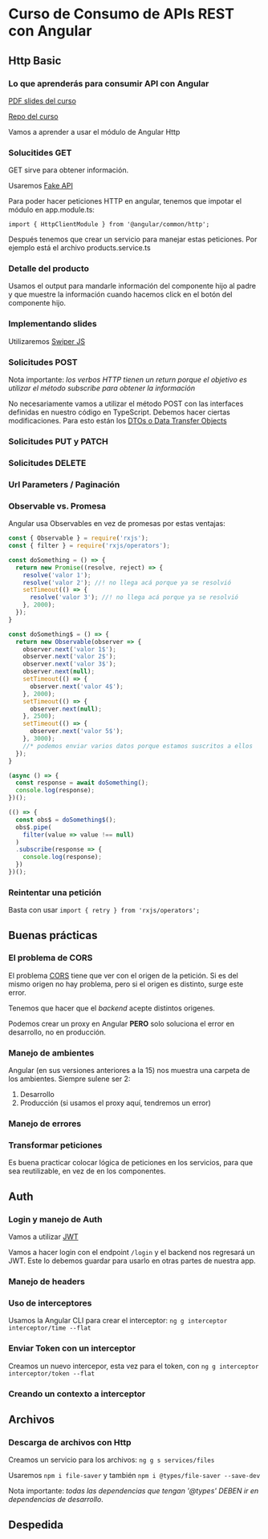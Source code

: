 # Curso de Consumo de APIs REST con Angular

## Http Basic

### Lo que aprenderás para consumir API con Angular

[PDF slides del curso](https://static.platzi.com/media/public/uploads/slides-angular-apis_c59a4ce6-0c7e-4ddd-b671-61863634a81c.pdf)

[Repo del curso](https://github.com/platzi/angular-APIS)

Vamos a aprender a usar el módulo de Angular Http

### Solucitides GET

GET sirve para obtener información.

Usaremos [Fake API](https://young-sands-07814.herokuapp.com/docs)

Para poder hacer peticiones HTTP en angular, tenemos que impotar el módulo en app.module.ts:

`import { HttpClientModule } from '@angular/common/http';`

Después tenemos que crear un servicio para manejar estas peticiones. Por ejemplo está el archivo products.service.ts

### Detalle del producto

Usamos el output para mandarle información del componente hijo al padre y que muestre la información cuando hacemos click en el botón del componente hijo.

### Implementando slides

Utilizaremos [Swiper JS](https://swiperjs.com/angular)

### Solicitudes POST

Nota importante: *los verbos HTTP tienen un return porque el objetivo es utilizar el método subscribe para obtener la información*

No necesariamente vamos a utilizar el método POST con las interfaces definidas en nuestro código en TypeScript. Debemos hacer ciertas modificaciones. Para esto están los [DTOs o Data Transfer Objects](https://www.arquitecturajava.com/typescript-interface-y-angular-dtos/)

### Solicitudes PUT y PATCH

### Solicitudes DELETE

### Url Parameters / Paginación

### Observable vs. Promesa

Angular usa Observables en vez de promesas por estas ventajas:

```javascript
const { Observable } = require('rxjs');
const { filter } = require('rxjs/operators');

const doSomething = () => {
  return new Promise((resolve, reject) => {
    resolve('valor 1');
    resolve('valor 2'); //! no llega acá porque ya se resolvió
    setTimeout(() => {
      resolve('valor 3'); //! no llega acá porque ya se resolvió
    }, 2000);
  });
}

const doSomething$ = () => {
  return new Observable(observer => {
    observer.next('valor 1$');
    observer.next('valor 2$');
    observer.next('valor 3$');
    observer.next(null);
    setTimeout(() => {
      observer.next('valor 4$');
    }, 2000);
    setTimeout(() => {
      observer.next(null);
    }, 2500);
    setTimeout(() => {
      observer.next('valor 5$');
    }, 3000);
    //* podemos enviar varios datos porque estamos suscritos a ellos
  });
}

(async () => {
  const response = await doSomething();
  console.log(response);
})();

(() => {
  const obs$ = doSomething$();
  obs$.pipe(
    filter(value => value !== null)
  )
  .subscribe(response => {
    console.log(response);
  })
})();

```

### Reintentar una petición

Basta con usar `import { retry } from 'rxjs/operators';`

## Buenas prácticas

### El problema de CORS

El problema [CORS](https://developer.mozilla.org/es/docs/Web/HTTP/CORS) tiene que ver con el origen de la petición. Si es del mismo origen no hay problema, pero si el origen es distinto, surge este error.

Tenemos que hacer que el *backend* acepte distintos origenes.

Podemos crear un proxy en Angular **PERO** solo soluciona el error en desarrollo, no en producción.

### Manejo de ambientes

Angular (en sus versiones anteriores a la 15) nos muestra una carpeta de los ambientes. Siempre sulene ser 2:

1. Desarrollo
2. Producción (si usamos el proxy aquí, tendremos un error)

### Manejo de errores

### Transformar peticiones

Es buena practicar colocar lógica de peticiones en los servicios, para que sea reutilizable, en vez de en los componentes.

## Auth

### Login y manejo de Auth

Vamos a utilizar [JWT](https://jwt.io/)

Vamos a hacer login con el endpoint `/login` y el backend nos regresará un JWT. Este lo debemos guardar para usarlo en otras partes de nuestra app.

### Manejo de headers

### Uso de interceptores

Usamos la Angular CLI para crear el interceptor: `ng g interceptor interceptor/time --flat`

### Enviar Token con un interceptor

Creamos un nuevo intercepor, esta vez para el token, con `ng g interceptor interceptor/token --flat`

### Creando un contexto a interceptor

## Archivos

### Descarga de archivos con Http

Creamos un servicio para los archivos: `ng g s services/files`

Usaremos `npm i file-saver` y también `npm i @types/file-saver --save-dev`

Nota importante: *todas las dependencias que tengan '@types' DEBEN ir en dependencias de desarrollo*.

## Despedida
